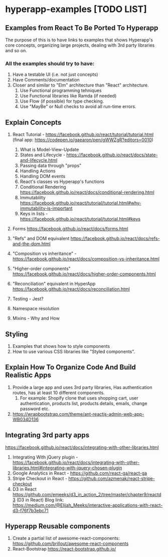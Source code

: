 # hyperapp-examples [TODO LIST]
## Examples from React To Be Ported To Hyperapp
The purpose of this is to have links to examples that shows Hyperapp's core concepts, organizing large projects, dealing with 3rd party libraries and so on.

### All the examples should try to have: 
1. Have a testable UI (i.e. not just concepts)
2. Have Comments/documentation
3. Closer and similar to "Elm" architecture than "React" architecture.
   1. Use Functional programming tehniques
   2. Use Functional libraries like Ramda (if needed)
   3. Use Flow (if possible) for type checking.
   4. Use "MayBe" or Null checks to avoid all run-time errors.

## Explain Concepts
1. React Tutorial - https://facebook.github.io/react/tutorial/tutorial.html (final app: https://codepen.io/gaearon/pen/gWWZgR?editors=0010)
    1. What is Model-View-Update
    2.  States and Lifecycle - https://facebook.github.io/react/docs/state-and-lifecycle.html
    3. Passing data through "props"
    4. Handling Actions
    5. Handling DOM events
    5. React's classes vs Hyperapp's functions
    6. Conditional Rendering https://facebook.github.io/react/docs/conditional-rendering.html
    6. Immutablilty https://facebook.github.io/react/tutorial/tutorial.html#why-immutability-is-important
    7. Keys in lists - https://facebook.github.io/react/tutorial/tutorial.html#keys

3. Forms https://facebook.github.io/react/docs/forms.html
4. "Refs" and DOM equivalent https://facebook.github.io/react/docs/refs-and-the-dom.html
5. "Composition vs inheritance" - https://facebook.github.io/react/docs/composition-vs-inheritance.html
6. "Higher-order components" https://facebook.github.io/react/docs/higher-order-components.html
7. "Reconciliation" equivalent in HyperApp https://facebook.github.io/react/docs/reconciliation.html
8. Testing - Jest? 
9. Namespace resolution
10. Mixins - Why and How

## Styling
1. Examples that shows how to style components
2. How to use various CSS libraries like "Styled components".

## Explain How To Organize Code And Build Realistic Apps
1. Provide a large app and uses 3rd party libraries, Has authentication routes, has at least 10 different components.
    1. For example: Shopify clone that uses shopping cart, user authentication, products list, products details, emails, change password etc.
2. https://wrapbootstrap.com/theme/ant-reactjs-admin-web-app-WB034D136



## Integrating 3rd party apps
https://facebook.github.io/react/docs/integrating-with-other-libraries.html
1. Integrating With jQuery plugin - https://facebook.github.io/react/docs/integrating-with-other-libraries.html#integrating-with-jquery-chosen-plugin
2. Google Analytics in React - https://github.com/react-ga/react-ga
2. Stripe Checkout in React - https://github.com/azmenak/react-stripe-checkout
3. D3 in React https://github.com/emeeks/d3_in_action_2/tree/master/chapter9/reactd3 (D3 in React) Blog link: https://medium.com/@Elijah_Meeks/interactive-applications-with-react-d3-f76f7b3ebc71


## Hyperapp Reusable components
1. Create a partial list of awesome-react-components: https://github.com/brillout/awesome-react-components
2. React-Bootstrap https://react-bootstrap.github.io/




